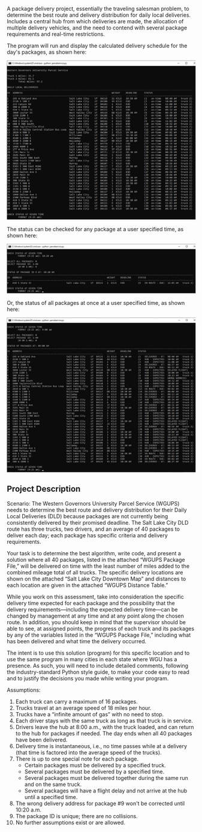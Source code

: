 A package delivery project, essentially the traveling salesman problem, to determine the best route and delivery distribution for daily local deliveries. Includes a central hub from which deliveries are made, the allocation of multiple delivery vehicles, and the need to contend with several package requirements and real-time restrictions.


The program will run and display the calculated delivery schedule for the day's packages, as shown here: 

![](deliveries.jpg?raw=true "Daily Local Deliveries")

The status can be checked for any package at a user specified time, as shown here:

![](package2.jpg?raw=true "Single Package Status")

Or, the status of all packages at once at a user specified time, as shown here:

![](status1.jpg?raw=true "All Packages Status")

## Project Description
Scenario: The Western Governors University Parcel Service (WGUPS) needs to determine the best route and delivery distribution for their Daily Local Deliveries (DLD) because packages are not currently being consistently delivered by their promised deadline. The Salt Lake City DLD route has three trucks, two drivers, and an average of 40 packages to deliver each day; each package has specific criteria and delivery requirements.

Your task is to determine the best algorithm, write code, and present a solution where all 40 packages, listed in the attached “WGUPS Package File,” will be delivered on time with the least number of miles added to the combined mileage total of all trucks. The specific delivery locations are shown on the attached “Salt Lake City Downtown Map” and distances to each location are given in the attached “WGUPS Distance Table.”

While you work on this assessment, take into consideration the specific delivery time expected for each package and the possibility that the delivery requirements—including the expected delivery time—can be changed by management at any time and at any point along the chosen route. In addition, you should keep in mind that the supervisor should be able to see, at assigned points, the progress of each truck and its packages by any of the variables listed in the “WGUPS Package File,” including what has been delivered and what time the delivery occurred.

The intent is to use this solution (program) for this specific location and to use the same program in many cities in each state where WGU has a presence. As such, you will need to include detailed comments, following the industry-standard Python style guide, to make your code easy to read and to justify the decisions you made while writing your program.

Assumptions:

1.	Each truck can carry a maximum of 16 packages.
2.	Trucks travel at an average speed of 18 miles per hour.
3.	Trucks have a “infinite amount of gas” with no need to stop.
4.	Each driver stays with the same truck as long as that truck is in service.
5.	Drivers leave the hub at 8:00 a.m., with the truck loaded, and can return to the hub for packages if needed. The day ends when all 40 packages have been delivered.
6.	Delivery time is instantaneous, i.e., no time passes while at a delivery (that time is factored into the average speed of the trucks).
7.	There is up to one special note for each package.
    - Certain packages must be delivered by a specified truck.
    - Several packages must be delivered by a specified time.
    - Several packages must be delivered together during the same run and on the same truck.
    - Several packages will have a flight delay and not arrive at the hub until a specified time.
9.	The wrong delivery address for package #9 won't be corrected until 10:20 a.m.
10.	The package ID is unique; there are no collisions.
11.	No further assumptions exist or are allowed.


